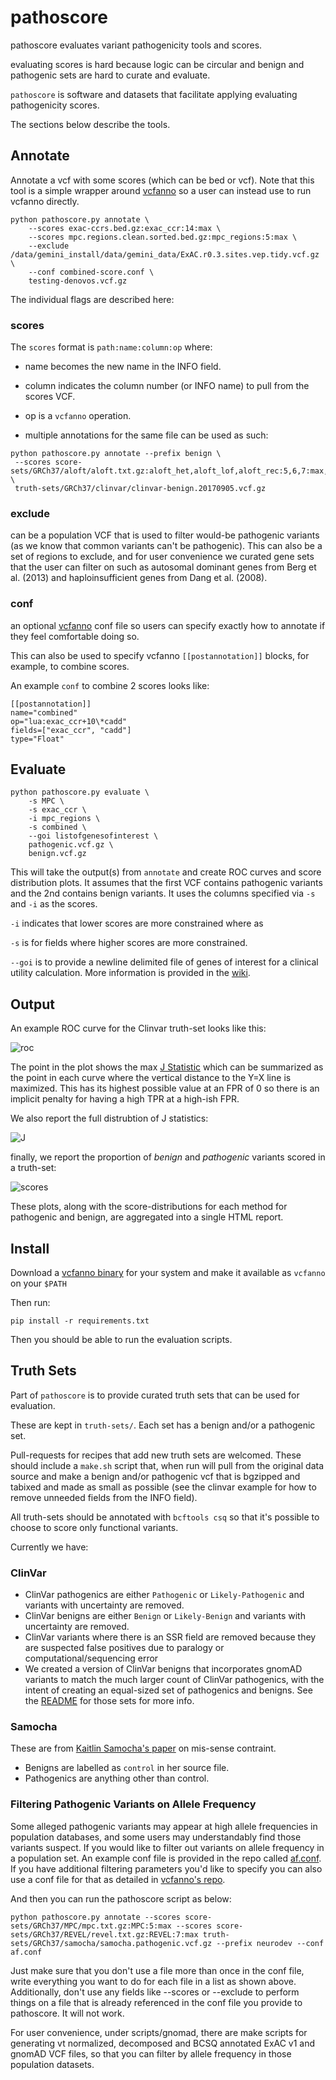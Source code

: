 pathoscore
==========

pathoscore evaluates variant pathogenicity tools and scores.

evaluating scores is hard because logic can be circular and benign and pathogenic sets are
hard to curate and evaluate.

`pathoscore` is software and datasets that facilitate applying evaluating pathogenicity scores.

The sections below describe the tools.

Annotate
--------

Annotate a vcf with some scores (which can be bed or vcf).
Note that this tool is a simple wrapper around [vcfanno](https://github.com/brentp/vcfanno) so 
a user can instead use to run vcfanno directly.

```
python pathoscore.py annotate \
    --scores exac-ccrs.bed.gz:exac_ccr:14:max \
    --scores mpc.regions.clean.sorted.bed.gz:mpc_regions:5:max \
    --exclude /data/gemini_install/data/gemini_data/ExAC.r0.3.sites.vep.tidy.vcf.gz \
    --conf combined-score.conf \
    testing-denovos.vcf.gz
```

The individual flags are described here:

### scores

The `scores` format is `path:name:column:op` where:

+ name becomes the new name in the INFO field.
+ column indicates the column number (or INFO name) to pull from the scores VCF.
+ op is a `vcfanno` operation.

+ multiple annotations for the same file can be used as such:
```
python pathoscore.py annotate --prefix benign \
 --scores score-sets/GRCh37/aloft/aloft.txt.gz:aloft_het,aloft_lof,aloft_rec:5,6,7:max,max,max \
 truth-sets/GRCh37/clinvar/clinvar-benign.20170905.vcf.gz
```

### exclude

can be a population VCF that is used to filter would-be pathogenic variants (as we know that common variants can't be pathogenic). This can also be a set of regions to exclude, and for user convenience we curated gene sets that the user can filter on such as autosomal dominant genes from Berg et al. (2013) and haploinsufficient genes from Dang et al. (2008).

### conf

an optional [vcfanno](https://github.com/brentp/vcfanno) conf file so users can specify exactly
how to annotate if they feel comfortable doing so.

This can also be used to specify vcfanno `[[postannotation]]` blocks, for example, to combine scores.

An example `conf` to combine 2 scores looks like:

```
[[postannotation]]
name="combined"
op="lua:exac_ccr+10\*cadd"
fields=["exac_ccr", "cadd"]
type="Float"
```

Evaluate
--------

```
python pathoscore.py evaluate \
    -s MPC \
    -s exac_ccr \
    -i mpc_regions \
    -s combined \
    --goi listofgenesofinterest \
    pathogenic.vcf.gz \
    benign.vcf.gz
```

This will take the output(s) from `annotate` and create ROC curves and score distribution plots.
It assumes that the first VCF contains pathogenic variants and the 2nd contains benign variants.
It uses the columns specified via `-s` and `-i` as the scores.

`-i` indicates that lower scores are more constrained where as 

`-s` is for fields where higher scores are more constrained.

`--goi` is to provide a newline delimited file of genes of interest for a clinical utility calculation.  More information is provided in the [wiki](https://github.com/quinlan-lab/pathoscore/wiki/Clinical-Utility-and-Genes-of-Interest).

Output
------

An example ROC curve for the Clinvar truth-set looks like this:

![roc](https://user-images.githubusercontent.com/1739/29724634-6b730c44-8986-11e7-8b82-4341edcb3f0a.png "roc")

The point in the plot shows the max [J Statistic](https://en.wikipedia.org/wiki/Youden%27s_J_statistic) which can be
summarized as the point in each curve where the vertical distance to the Y=X line is maximized. 
This has its highest possible value at an FPR of 0 so there is an implicit penalty for having a high TPR at a high-ish
FPR.

We also report the full distrubtion of J statistics:


![J](https://user-images.githubusercontent.com/1739/29724633-6b72ee30-8986-11e7-9e1d-1033392e2914.png "J")

finally, we report the proportion of *benign* and *pathogenic* variants scored in a truth-set:


![scores](https://user-images.githubusercontent.com/1739/29724635-6b72f308-8986-11e7-89bb-3e86fc16fab7.png "scores")

These plots, along with the score-distributions for each method for pathogenic and benign, are aggregated into a single
HTML report.

Install
-------

Download a [vcfanno binary](https://github.com/brentp/vcfanno/releases) for your system and make it available as
`vcfanno` on your `$PATH`

Then run:
```
pip install -r requirements.txt
```

Then you should be able to run the evaluation scripts.

Truth Sets
----------

Part of `pathoscore` is to provide curated truth sets that can be used for evaluation.

These are kept in `truth-sets/`. Each set has a benign and/or a pathogenic set. 

Pull-requests for recipes that add new truth sets are welcomed. These should include a `make.sh`
script that, when run will pull from the original data source and make a benign and/or pathogenic
vcf that is bgzipped and tabixed and made as small as possible (see the clinvar example for how
to remove unneeded fields from the INFO field).

All truth-sets should be annotated with `bcftools csq` so that it's possible to choose to score only
functional variants.

Currently we have:

### ClinVar

+ ClinVar pathogenics are either `Pathogenic` or `Likely-Pathogenic` and variants with uncertainty are removed.
+ ClinVar benigns are either `Benign` or `Likely-Benign` and variants with uncertainty are removed.
+ ClinVar variants where there is an SSR field are removed because they are suspected false positives due to paralogy or computational/sequencing error
+ We created a version of ClinVar benigns that incorporates gnomAD variants to match the much larger count of ClinVar pathogenics, with the intent of creating an equal-sized set of pathogenics and benigns.  See the [README](truth-sets/GRCh37/clinvar/benchmark/README.md) for those sets for more info.

### Samocha

These are from [Kaitlin Samocha's paper](http://www.biorxiv.org/content/early/2017/06/12/148353) on mis-sense contraint.

+ Benigns are labelled as `control` in her source file.
+ Pathogenics are anything other than control.

### Filtering Pathogenic Variants on Allele Frequency

Some alleged pathogenic variants may appear at high allele frequencies in population databases, and some users may understandably find those variants suspect.  If you would like to filter out variants on allele frequency in a population set.  An example conf file is provided in the repo called [af.conf](scripts/gnomad/af.conf). If you have additional filtering parameters you'd like to specify you can also use a conf file for that as detailed in [vcfanno's repo](https://github.com/brentp/vcfanno).

And then you can run the pathoscore script as below:

```
python pathoscore.py annotate --scores score-sets/GRCh37/MPC/mpc.txt.gz:MPC:5:max --scores score-sets/GRCh37/REVEL/revel.txt.gz:REVEL:7:max truth-sets/GRCh37/samocha/samocha.pathogenic.vcf.gz --prefix neurodev --conf af.conf
```

Just make sure that you don't use a file more than once in the conf file, write everything you want to do for each file in a list as shown above.  Additionally, don't use any fields like --scores or --exclude to perform things on a file that is already referenced in the conf file you provide to pathoscore.  It will not work.

For user convenience, under scripts/gnomad, there are make scripts for generating vt normalized, decomposed and BCSQ annotated ExAC v1 and gnomAD VCF files, so that you can filter by allele frequency in those population datasets.
